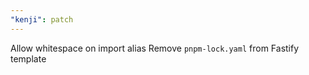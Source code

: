 ```yaml
---
"kenji": patch
---
```


Allow whitespace on import alias
Remove `pnpm-lock.yaml` from Fastify template
